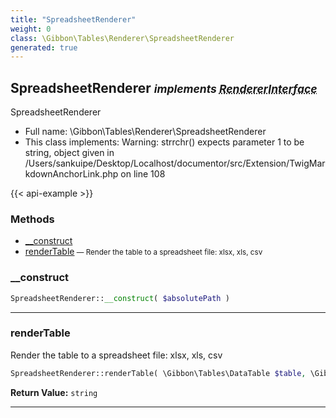 ```yaml
---
title: "SpreadsheetRenderer"
weight: 0
class: \Gibbon\Tables\Renderer\SpreadsheetRenderer
generated: true
---
```


## SpreadsheetRenderer <small><i>implements <abbr title="\Gibbon\Tables\Renderer\RendererInterface">RendererInterface</abbr></i></small>

SpreadsheetRenderer



* Full name: \Gibbon\Tables\Renderer\SpreadsheetRenderer
* This class implements: 
Warning: strrchr() expects parameter 1 to be string, object given in /Users/sankuipe/Desktop/Localhost/documentor/src/Extension/TwigMarkdownAnchorLink.php on line 108


{{< api-example >}} 



### Methods

- [__construct](#__construct)
- [renderTable](#rendertable)<small> — Render the table to a spreadsheet file: xlsx, xls, csv</small>




### __construct



```php
SpreadsheetRenderer::__construct( $absolutePath )
```









---

### renderTable

Render the table to a spreadsheet file: xlsx, xls, csv

```php
SpreadsheetRenderer::renderTable( \Gibbon\Tables\DataTable $table, \Gibbon\Domain\DataSet $dataSet ): string
```






**Return Value:**
`string`  



---

